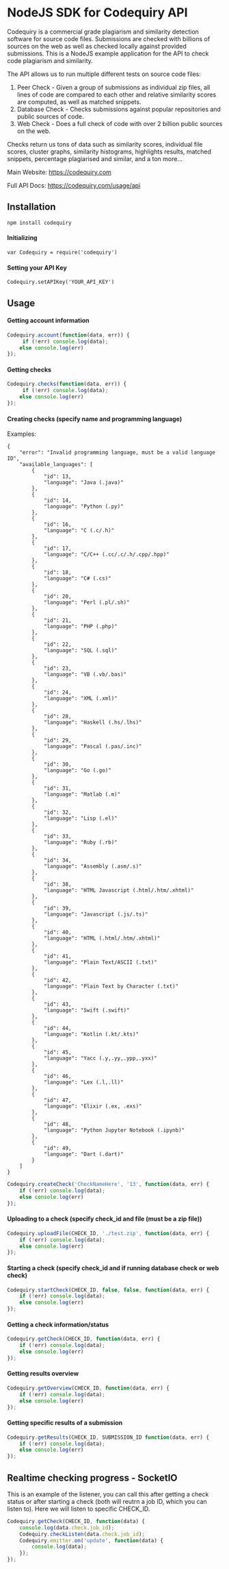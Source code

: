 # NodeJS SDK for Codequiry API 

Codequiry is a commercial grade plagiarism and similarity detection software for source code files. Submissions are checked with billions of sources on the web as well as checked locally against provided submissions. This is a NodeJS example application for the API to check code plagiarism and similarity.

The API allows us to run multiple different tests on source code files: 
1. Peer Check - Given a group of submissions as individual zip files, all lines of code are compared to each other and relative similarity scores are computed, as well as matched snippets. 
2. Database Check - Checks submissions against popular repositories and public sources of code.
3. Web Check - Does a full check of code with over 2 billion public sources on the web. 

Checks return us tons of data such as similarity scores, individual file scores, cluster graphs, similarity histograms, highlights results, matched snippets, percentage plagiarised and similar, and a ton more... 

Main Website: 
https://codequiry.com

Full API Docs:
https://codequiry.com/usage/api

## Installation

```
npm install codequiry
```
#### Initializing
```
var Codequiry = require('codequiry')
```

#### Setting your API Key
```
Codequiry.setAPIKey('YOUR_API_KEY')
```
## Usage
#### Getting account information
```javascript
Codequiry.account(function(data, err)) {
	 if (!err) console.log(data);
    else console.log(err)
});
```
#### Getting checks
```javascript
Codequiry.checks(function(data, err)) {
	 if (!err) console.log(data);
    else console.log(err)
});
```
#### Creating checks (specify name and programming language)
Examples: 
```
{
    "error": "Invalid programming language, must be a valid language ID",
    "available_languages": [
        {
            "id": 13,
            "language": "Java (.java)"
        },
        {
            "id": 14,
            "language": "Python (.py)"
        },
        {
            "id": 16,
            "language": "C (.c/.h)"
        },
        {
            "id": 17,
            "language": "C/C++ (.cc/.c/.h/.cpp/.hpp)"
        },
        {
            "id": 18,
            "language": "C# (.cs)"
        },
        {
            "id": 20,
            "language": "Perl (.pl/.sh)"
        },
        {
            "id": 21,
            "language": "PHP (.php)"
        },
        {
            "id": 22,
            "language": "SQL (.sql)"
        },
        {
            "id": 23,
            "language": "VB (.vb/.bas)"
        },
        {
            "id": 24,
            "language": "XML (.xml)"
        },
        {
            "id": 28,
            "language": "Haskell (.hs/.lhs)"
        },
        {
            "id": 29,
            "language": "Pascal (.pas/.inc)"
        },
        {
            "id": 30,
            "language": "Go (.go)"
        },
        {
            "id": 31,
            "language": "Matlab (.m)"
        },
        {
            "id": 32,
            "language": "Lisp (.el)"
        },
        {
            "id": 33,
            "language": "Ruby (.rb)"
        },
        {
            "id": 34,
            "language": "Assembly (.asm/.s)"
        },
        {
            "id": 38,
            "language": "HTML Javascript (.html/.htm/.xhtml)"
        },
        {
            "id": 39,
            "language": "Javascript (.js/.ts)"
        },
        {
            "id": 40,
            "language": "HTML (.html/.htm/.xhtml)"
        },
        {
            "id": 41,
            "language": "Plain Text/ASCII (.txt)"
        },
        {
            "id": 42,
            "language": "Plain Text by Character (.txt)"
        },
        {
            "id": 43,
            "language": "Swift (.swift)"
        },
        {
            "id": 44,
            "language": "Kotlin (.kt/.kts)"
        },
        {
            "id": 45,
            "language": "Yacc (.y,.yy,.ypp,.yxx)"
        },
        {
            "id": 46,
            "language": "Lex (.l,.ll)"
        },
        {
            "id": 47,
            "language": "Elixir (.ex, .exs)"
        },
        {
            "id": 48,
            "language": "Python Jupyter Notebook (.ipynb)"
        },
        {
            "id": 49,
            "language": "Dart (.dart)"
        }
    ]
}
```


```javascript
Codequiry.createCheck('CheckNameHere', '13', function(data, err) {
    if (!err) console.log(data);
    else console.log(err)
});
```
#### Uploading to a check (specify check_id and file (must be a zip file)) 
```javascript
Codequiry.uploadFile(CHECK_ID, './test.zip', function(data, err) {
    if (!err) console.log(data);
    else console.log(err)
});
```
#### Starting a check (specify check_id and if running database check or web check) 
```javascript
Codequiry.startCheck(CHECK_ID, false, false, function(data, err) {
    if (!err) console.log(data);
    else console.log(err)
});
```
#### Getting a check information/status
```javascript
Codequiry.getCheck(CHECK_ID, function(data, err) {
    if (!err) console.log(data);
    else console.log(err)
});
```
#### Getting results overview
```javascript
Codequiry.getOverview(CHECK_ID, function(data, err) {
    if (!err) console.log(data);
    else console.log(err)
});
```
#### Getting specific results of a submission
```javascript
Codequiry.getResults(CHECK_ID, SUBMISSION_ID function(data, err) {
    if (!err) console.log(data);
    else console.log(err)
});
```
## Realtime checking progress - SocketIO
This is an example of the listener, you can call this after getting a check status or after starting a check (both will reutrn a job ID, which you can listen to). Here we will listen to specific CHECK_ID.
```javascript
Codequiry.getCheck(CHECK_ID, function(data) {
    console.log(data.check.job_id);
    Codequiry.checkListen(data.check.job_id);
    Codequiry.emitter.on('update', function(data) {
        console.log(data);
    });
});
```
